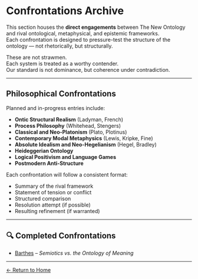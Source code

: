 # Confrontations Archive

This section houses the **direct engagements** between The New Ontology and rival ontological, metaphysical, and epistemic frameworks.  
Each confrontation is designed to pressure-test the structure of the ontology — not rhetorically, but structurally.

These are not strawmen.  
Each system is treated as a worthy contender.  
Our standard is not dominance, but coherence under contradiction.

---

## Philosophical Confrontations

Planned and in-progress entries include:

- **Ontic Structural Realism** (Ladyman, French)  
- **Process Philosophy** (Whitehead, Stengers)  
- **Classical and Neo-Platonism** (Plato, Plotinus)  
- **Contemporary Modal Metaphysics** (Lewis, Kripke, Fine)  
- **Absolute Idealism and Neo-Hegelianism** (Hegel, Bradley)  
- **Heideggerian Ontology**  
- **Logical Positivism and Language Games**  
- **Postmodern Anti-Structure**

Each confrontation will follow a consistent format:
- Summary of the rival framework  
- Statement of tension or conflict  
- Structured comparison  
- Resolution attempt (if possible)  
- Resulting refinement (if warranted)

---

## 🔍 Completed Confrontations

- [Barthes](barthes-confrontation.html) – *Semiotics vs. the Ontology of Meaning*

---

[← Return to Home](/The-New-Ontology-Public-Release/)
